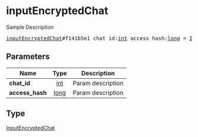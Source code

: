 # inputEncryptedChat

Sample Description

<pre>
<a href="../constructor/inputEncryptedChat.md">inputEncryptedChat</a>#f141b5e1 chat_id:<a href="../type/int.md">int</a> access_hash:<a href="../type/long.md">long</a> = <a href="../type/InputEncryptedChat.md">InputEncryptedChat</a>;
</pre>

## Parameters

| Name | Type | Description |
|------|:----:|-------------|
| **chat_id** | [int](../type/int.md) | Param description |
| **access_hash** | [long](../type/long.md) | Param description |

## Type

[InputEncryptedChat](../type/InputEncryptedChat.md)
